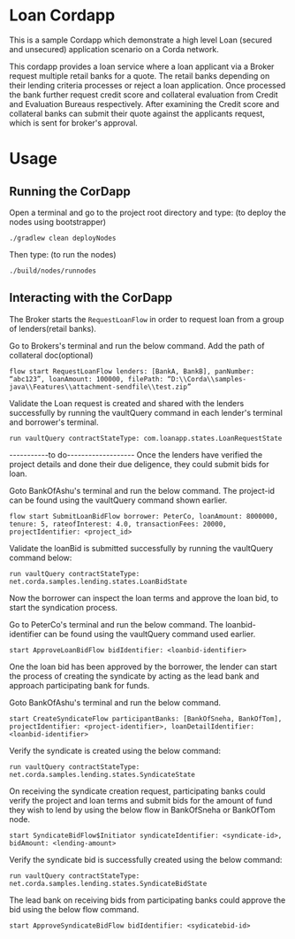# Loan Cordapp

This is a sample Cordapp which demonstrate a high level Loan (secured and unsecured) application scenario on a Corda network.

This cordapp provides a loan service where a loan applicant via a Broker request multiple retail banks for a quote.
The retail banks depending on their lending criteria processes or reject a loan application. Once processed the bank further request credit score and collateral evaluation from Credit and Evaluation Bureaus respectively.
After examining the Credit score and collateral banks can submit their quote against the applicants request, which is sent for broker's approval.

# Usage

## Running the CorDapp

Open a terminal and go to the project root directory and type: (to deploy the nodes using bootstrapper)

```
./gradlew clean deployNodes
```

Then type: (to run the nodes)

```
./build/nodes/runnodes
```

## Interacting with the CorDapp

The Broker starts the `RequestLoanFlow` in order to request loan from a group of
lenders(retail banks).

Go to Brokers's terminal and run the below command.
Add the path of collateral doc(optional)

```
flow start RequestLoanFlow lenders: [BankA, BankB], panNumber: “abc123”, loanAmount: 100000, filePath: “D:\\Corda\\samples-java\\Features\\attachment-sendfile\\test.zip”
```

Validate the Loan request is created and shared with the lenders successfully by running the vaultQuery command in each
lender's terminal and borrower's terminal.

```
run vaultQuery contractStateType: com.loanapp.states.LoanRequestState
```

-----------to do-------------------
Once the lenders have verified the project details and done their due deligence, they could submit bids for loan.

Goto BankOfAshu's terminal and run the below command. The project-id can be found using the vaultQuery command shown earlier.

```
flow start SubmitLoanBidFlow borrower: PeterCo, loanAmount: 8000000, tenure: 5, rateofInterest: 4.0, transactionFees: 20000, projectIdentifier: <project_id>
```

Validate the loanBid is submitted successfully by running the vaultQuery command below:

```
run vaultQuery contractStateType: net.corda.samples.lending.states.LoanBidState
```

Now the borrower can inspect the loan terms and approve the loan bid, to start the syndication process.

Go to PeterCo's terminal and run the below command. The loanbid-identifier can be found using the vaultQuery command used earlier.

```
start ApproveLoanBidFlow bidIdentifier: <loanbid-identifier>
```

One the loan bid has been approved by the borrower, the lender can start the process of creating the syndicate by
acting as the lead bank and approach participating bank for funds.

Goto BankOfAshu's terminal and run the below command.

```
start CreateSyndicateFlow participantBanks: [BankOfSneha, BankOfTom], projectIdentifier: <project-identifier>, loanDetailIdentifier: <loanbid-identifier>
```

Verify the syndicate is created using the below command:

```
run vaultQuery contractStateType: net.corda.samples.lending.states.SyndicateState
```

On receiving the syndicate creation request, participating banks could verify the project and loan terms and submit
bids for the amount of fund they wish to lend by using the below flow in BankOfSneha or BankOfTom node.

```
start SyndicateBidFlow$Initiator syndicateIdentifier: <syndicate-id>, bidAmount: <lending-amount>
```

Verify the syndicate bid is successfully created using the below command:

```
run vaultQuery contractStateType: net.corda.samples.lending.states.SyndicateBidState
```

The lead bank on receiving bids from participating banks could approve the bid using the below flow command.

```
start ApproveSyndicateBidFlow bidIdentifier: <sydicatebid-id>
```

